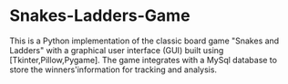 # Snakes-Ladders-Game
 This is a Python implementation of the classic board game "Snakes and Ladders" with a graphical user interface (GUI) built using [Tkinter,Pillow,Pygame]. The game integrates with a MySql database to store the winners'information for tracking and analysis.

